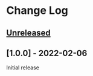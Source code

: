 # Change Log

## [Unreleased]

## [1.0.0] - 2022-02-06

Initial release

[Unreleased]: https://github.com/daviswr/ZenPacks.daviswr.Nvidia/compare/1.0.0...HEAD

